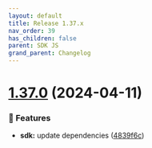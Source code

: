 ```yaml
---
layout: default
title: Release 1.37.x
nav_order: 39
has_children: false
parent: SDK JS
grand_parent: Changelog
---
```


# [1.37.0](https://github.com/lumapps/lumapps-sdk-js/compare/v1.36.0...v1.37.0) (2024-04-11)

### 🚀 Features

-  **sdk:** update dependencies ([4839f6c](https://github.com/lumapps/lumapps-sdk-js/commit/4839f6c2d476e467a2b4bf4bca62f92abd66e42e))
